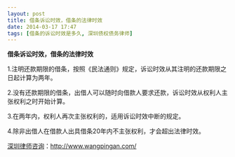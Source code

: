 ```yaml
---
layout: post
title: 借条诉讼时效，借条的法律时效
date: 2014-03-17 17:47
tags: [借条的诉讼时效是多久, 深圳债权债务律师]
---
```

<strong>借条诉讼时效，借条的法律时效</strong>

1.注明还款期限的借条，按照《民法通则》规定，诉讼时效从其注明的还款期限之日起计算为两年。

2.没有还款期限的借条，出借人可以随时向借款人要求还款，诉讼时效从权利人主张权利之时开始计算。

3.在两年内，权利人再次主张权利的，适用诉讼时效中断的规定。

4.除非出借人在借款人出具借条20年内不主张权利，才会超出法律时效。

<a href="http://www.wangpingan.com/">深圳律师咨询</a>：<a href="http://www.wangpingan.com/">http://www.wangpingan.com/</a>

